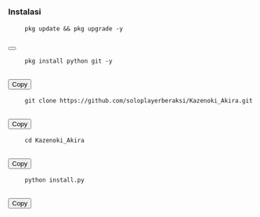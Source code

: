 ### Instalasi

<p>
  <pre>
    <code>pkg update && pkg upgrade -y</code>
  </pre>
  <button onclick="navigator.clipboard.writeText('pkg update && pkg upgrade -y')"></button>
</p>

<p>
  <pre>
    <code>pkg install python git -y</code>
  </pre>
  <button onclick="navigator.clipboard.writeText('pkg install python git -y')">Copy</button>
</p>

<p>
  <pre>
    <code>git clone https://github.com/soloplayerberaksi/Kazenoki_Akira.git</code>
  </pre>
  <button onclick="navigator.clipboard.writeText('git clone https://github.com/soloplayerberaksi/Kazenoki_Akira.git')">Copy</button>
</p>

<p>
  <pre>
    <code>cd Kazenoki_Akira</code>
  </pre>
  <button onclick="navigator.clipboard.writeText('cd Kazenoki_Akira')">Copy</button>
</p>

<p>
  <pre>
    <code>python install.py</code>
  </pre>
  <button onclick="navigator.clipboard.writeText('python install.py')">Copy</button>
</p>
